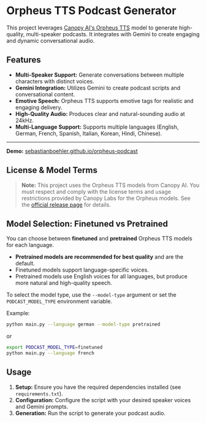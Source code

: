 # Orpheus TTS Podcast Generator

This project leverages [Canopy AI's Orpheus TTS](https://canopylabs.ai/model-releases) model to generate high-quality, multi-speaker podcasts. It integrates with Gemini to create engaging and dynamic conversational audio.

## Features

- **Multi-Speaker Support:** Generate conversations between multiple characters with distinct voices.
- **Gemini Integration:** Utilizes Gemini to create podcast scripts and conversational content.
- **Emotive Speech:** Orpheus TTS supports emotive tags for realistic and engaging delivery.
- **High-Quality Audio:** Produces clear and natural-sounding audio at 24kHz.
- **Multi-Language Support:** Supports multiple languages (English, German, French, Spanish, Italian, Korean, Hindi, Chinese).

---

**Demo:** [sebastianboehler.github.io/orpheus-podcast](https://sebastianboehler.github.io/orpheus-podcast/)

## License & Model Terms

> **Note:** This project uses the Orpheus TTS models from Canopy AI. You must respect and comply with the license terms and usage restrictions provided by Canopy Labs for the Orpheus models. See the [official release page](https://canopylabs.ai/model-releases) for details.

## Model Selection: Finetuned vs Pretrained

You can choose between **finetuned** and **pretrained** Orpheus TTS models for each language.

- **Pretrained models are recommended for best quality** and are the default.
- Finetuned models support language-specific voices.
- Pretrained models use English voices for all languages, but produce more natural and high-quality speech.

To select the model type, use the `--model-type` argument or set the `PODCAST_MODEL_TYPE` environment variable.

Example:

```sh
python main.py --language german --model-type pretrained
```

or

```sh
export PODCAST_MODEL_TYPE=finetuned
python main.py --language french
```

## Usage

1.  **Setup:** Ensure you have the required dependencies installed (see `requirements.txt`).
2.  **Configuration:** Configure the script with your desired speaker voices and Gemini prompts.
3.  **Generation:** Run the script to generate your podcast audio.
